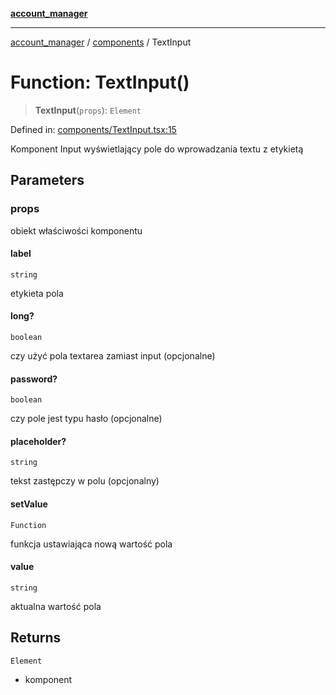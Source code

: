 [**account_manager**](../../README.md)

***

[account_manager](../../modules.md) / [components](../README.md) / TextInput

# Function: TextInput()

> **TextInput**(`props`): `Element`

Defined in: [components/TextInput.tsx:15](https://github.com/DawLip/programowanie-zespolowe/blob/7db6c4f7e8feac59e458adcc08c8cc70f3a35b0d/website/app/components/TextInput.tsx#L15)

Komponent Input wyświetlający pole do wprowadzania textu z etykietą

## Parameters

### props

obiekt właściwości komponentu

#### label

`string`

etykieta pola

#### long?

`boolean`

czy użyć pola textarea zamiast input (opcjonalne)

#### password?

`boolean`

czy pole jest typu hasło (opcjonalne)

#### placeholder?

`string`

tekst zastępczy w polu (opcjonalny)

#### setValue

`Function`

funkcja ustawiająca nową wartość pola

#### value

`string`

aktualna wartość pola

## Returns

`Element`

- komponent
